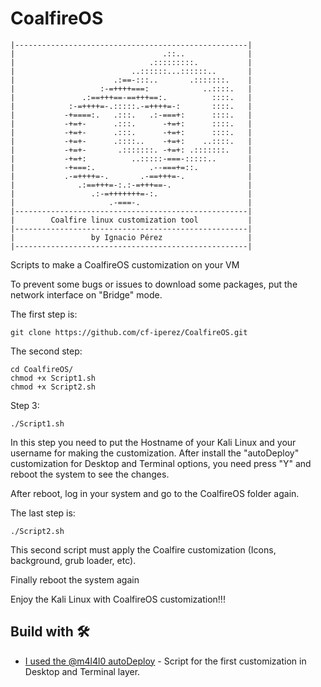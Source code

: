 # CoalfireOS
```
|----------------------------------------------------|
|                                 .::..              |
|                              .:::::::::.           |
|                          ..::::::...::::::..       |
|                      .:==-:::..       .:::::::.    |
|                   :-=++++===:            ..::::.   |
|               .:==+++==-==+++==:.          ::::.   |
|            :-=++++=-.:::::.-=++++=-:       ::::.   |
|           -+====:.   .:::.   .:-===+:      ::::.   |
|           -+=+-      .:::.      -+=+:      ::::.   |
|           -+=+-      .:::.      -+=+:      ::::.   |
|           -+=+-      .::::..    -+=+:    ..::::.   |
|           -+=+-       .:::::::. -+=+: .:::::::.    |
|           -+=+:          ..:::::-===-:::::..       |
|           -+===:.            .--===+=::.           |
|           .-=++++=-.       .-==+++=-.              |
|              .:==+++=-:.:-=+++==-.                 |
|                 .:-=+++++++=-:.                    |
|                     .-===-.                        |
|----------------------------------------------------|
|        Coalfire linux customization tool           |
|----------------------------------------------------|
|                 by Ignacio Pérez                   |
|----------------------------------------------------|
```
Scripts to make a CoalfireOS customization on your VM

To prevent some bugs or issues to download some packages, put the network interface on "Bridge" mode.

The first step is:
```
git clone https://github.com/cf-iperez/CoalfireOS.git
```

The second step:
```
cd CoalfireOS/
chmod +x Script1.sh
chmod +x Script2.sh
```

Step 3:
```
./Script1.sh
```
In this step you need to put the Hostname of your Kali Linux and your username for making the customization.
After install the "autoDeploy" customization for Desktop and Terminal options, you need press "Y" and reboot the system to see the changes.

After reboot, log in your system and go to the CoalfireOS folder again.

The last step is:
```
./Script2.sh
```

This second script must apply the Coalfire customization (Icons, background, grub loader, etc).

Finally reboot the system again

Enjoy the Kali Linux with CoalfireOS customization!!!

## Build with 🛠️
* [I used the @m4l4l0 autoDeploy](https://github.com/m4lal0/autoDeploy) - Script for the first customization in Desktop and Terminal layer.
